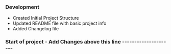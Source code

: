 ### Development
- Created Initial Project Structure
- Updated README file with basic project info
- Added Changelog file

### Start of project - Add Changes above this line ---------------------
